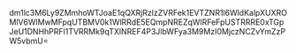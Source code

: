 dm1lc3M6Ly9ZMmhoWTJoaE1qQXRjRzlzZVRFek1EVTZNR1l6WldKalpXUXROMlV6WlMwMFpqUTBMV0k1WlRRdE5EQmpNREZqWlRFeFpUSTRRRE0xTGpJeU1DNHhPRFl1TVRRMk9qTXlNREF4P3JlbWFya3M9MzI0MjczNCZvYmZzPW5vbmU=

